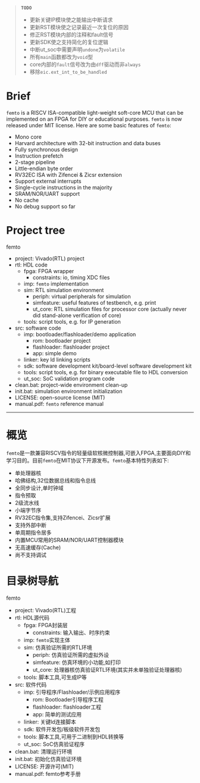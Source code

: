 > **`TODO`**  
> - 更新关键IP模块使之能输出中断请求  
> - 更新RST模块使之记录最近一次复位的原因  
> - 修正RST模块内部的注释和fault信号  
> - 更新SDK使之支持简化的复位逻辑  
> - 中断ut_soc中需要声明`undone`为`volatile`  
> - 所有`main`函数都改为`void`型  
> - core内部的`fault`信号改为由`dff`驱动而非`always`  
> - 移除`eic.ext_int_to_be_handled`  

# Brief
`femto` is a RISCV ISA-compatible light-weight soft-core MCU that can be implemented on an FPGA for DIY or educational purposes. `femto` is now released under MIT license. Here are some basic features of `femto`:  
- Mono core
- Harvard architecture with 32-bit instruction and data buses
- Fully synchronous design
- Instruction prefetch
- 2-stage pipeline
- Little-endian byte order
- RV32EC ISA with Zifencei & Zicsr extension
- Support external interrupts
- Single-cycle instructions in the majority 
- SRAM/NOR/UART support
- No cache
- No debug support so far

# Project tree
femto
- project: Vivado(RTL) project
- rtl: HDL code
  - fpga: FPGA wrapper
    - constraints: io, timing XDC files
  - imp: `femto` implementation
  - sim: RTL simulation environment
    - periph: virtual peripherals for simulation
    - simfeature: useful features of testbench, e.g. print
    - ut_core: RTL simulation files for processor core (actually never did stand-alone verification of core)
  - tools: script tools, e.g. for IP generation
- src: software code
  - imp: bootloader/flashloader/demo application
    - rom: bootloader project
    - flashloader: flashloader project
    - app: simple demo
  - linker: key ld linking scripts
  - sdk: software development kit/board-level software development kit
  - tools: script tools, e.g. for binary executable file to HDL conversion
  - ut_soc: SoC validation program code
- clean.bat: project-wide environment clean-up
- init.bat: simulation environment initialization
- LICENSE: open-source license (MIT)
- manual.pdf: `femto` reference manual

***

# 概览
`femto`是一款兼容RISCV指令的轻量级软核微控制器,可嵌入FPGA,主要面向DIY和学习目的。目前`femto`在MIT协议下开源发布。`femto`基本特性列表如下:  
- 单处理器核
- 哈佛结构,32位数据总线和指令总线
- 全同步设计,单时钟域
- 指令预取
- 2级流水线
- 小端字节序
- RV32EC指令集,支持Zifencei、Zicsr扩展
- 支持外部中断
- 单周期指令居多
- 内置MCU常用的SRAM/NOR/UART控制器模块
- 无高速缓存(Cache)
- 尚不支持调试

# 目录树导航
femto
- project: Vivado(RTL)工程
- rtl: HDL源代码
  - fpga: FPGA封装层
    - constraints: 输入输出、时序约束
  - imp: `femto`实现主体
  - sim: 仿真验证所需的RTL环境
    - periph: 仿真验证所需的虚拟外设
    - simfeature: 仿真环境的小功能,如打印
    - ut_core: 处理器核仿真验证RTL环境(其实并未单独验证处理器核)
  - tools: 脚本工具,可生成IP等
- src: 软件代码
  - imp: 引导程序/Flashloader/示例应用程序
    - rom: Bootloader引导程序工程
    - flashloader: flashloader工程
    - app: 简单的测试应用
  - linker: 关键ld连接脚本
  - sdk: 软件开发包/板级软件开发包
  - tools: 脚本工具,可用于二进制到HDL转换等
  - ut_soc: SoC仿真验证程序
- clean.bat: 清理运行环境
- init.bat: 初始化仿真验证环境
- LICENSE: 开源许可(MIT)
- manual.pdf: femto参考手册
